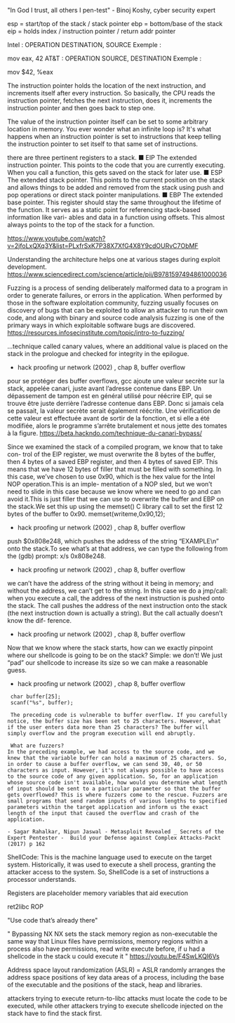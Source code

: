 "In God I trust, all others I pen-test" - Binoj Koshy, cyber security expert


esp = start/top of the stack / stack pointer
ebp = bottom/base of the stack
eip = holds index / instruction pointer / return addr pointer

Intel :
OPERATION DESTINATION, SOURCE
Exemple :

mov eax, 42
AT&T :
OPERATION SOURCE, DESTINATION
Exemple :

mov $42, %eax

The instruction pointer holds the location of the next instruction, and increments itself after every instruction. So basically, the CPU reads the instruction pointer, fetches the next instruction, does it, increments the instruction pointer and then goes back to step one.

The value of the instruction pointer itself can be set to some arbitrary location in memory. You ever wonder what an infinite loop is? It's what happens when an instruction pointer is set to instructions that keep telling the instruction pointer to set itself to that same set of instructions.


there are three pertinent registers to a stack.
■ EIP The extended instruction pointer. This points to the code that you are currently executing. When you call a function, this gets saved on the stack for later use.
■ ESP The extended stack pointer. This points to the current position on the stack and allows things to be added and removed from the stack using push and pop operations or direct stack pointer manipulations.
■ EBP The extended base pointer. This register should stay the same throughout the lifetime of the function. It serves as a static point for referencing stack-based information like vari- ables and data in a function using offsets. This almost always points to the top of the stack for a function.


https://www.youtube.com/watch?v=2jfoLxQXq3Y&list=PLxfrSxK7P38X7XfG4X8Y9cdOURvC7ObMF



Understanding the architecture helps one at various stages during exploit development. 
https://www.sciencedirect.com/science/article/pii/B9781597494861000036


Fuzzing is a process of sending deliberately malformed data to a program in order to generate failures, 
or errors in the application. When performed by those in the software exploitation community,
fuzzing usually focuses on discovery of bugs that can be exploited to allow an attacker to run their own code, 
and along with binary and source code analysis fuzzing is one of the primary ways in which exploitable software bugs are discovered.
https://resources.infosecinstitute.com/topic/intro-to-fuzzing/



...technique called canary values, where an additional value is placed on the stack in the prologue and checked for integrity in the epilogue.
- hack proofing ur network (2002) , chap 8, buffer overflow

pour se protéger des buffer overflows, gcc ajoute une valeur secrète sur la stack, appelée canari, juste avant l’adresse contenue dans EBP. Un dépassement de tampon est en général utilisé pour réécrire EIP, qui se trouve être juste derrière l’adresse contenue dans EBP. Donc si jamais cela se passait, la valeur secrète serait également réécrite. Une vérification de cette valeur est effectuée avant de sortir de la fonction, et si elle a été modifiée, alors le programme s’arrête brutalement et nous jette des tomates à la figure.
https://beta.hackndo.com/technique-du-canari-bypass/



Since we examined the stack of a compiled program, we know that to take con- trol of the EIP register, we must overwrite the 8 bytes of the buffer, then 4 bytes of a saved EBP register, and then 4 bytes of saved EIP.
This means that we have 12 bytes of filler that must be filled with something. In this case, we’ve chosen to use 0x90, which is the hex value for the Intel NOP operation.This is an imple- mentation of a NOP sled, but we won’t need to slide in this case because we know where we need to go and can avoid it.This is just filler that we can use to overwrite the buffer and EBP on the stack.We set this up using the memset() C library call to set the first 12 bytes of the buffer to 0x90.
memset(writeme,0x90,12);
- hack proofing ur network (2002) , chap 8, buffer overflow

 push $0x808e248, which pushes the address of the string “EXAMPLE\n” onto the stack.To see what’s at that address, we can type the following from the (gdb) prompt: x/s 0x808e248.
- hack proofing ur network (2002) , chap 8, buffer overflow

 we can’t have the address of the string without it being in memory; and without the address, we can’t get to the string. 
 In this case we do a jmp/call: when you execute a call, the address of the next instruction is pushed onto the stack.
 The call pushes the address of the next instruction onto the stack (the next instruction down is actually a string). But the call actually doesn’t know the dif- ference.
- hack proofing ur network (2002) , chap 8, buffer overflow

 Now that we know where the stack starts, how can we exactly pinpoint where our shellcode is going to be on the stack? Simple: we don’t!
We just “pad” our shellcode to increase its size so we can make a reasonable guess.
- hack proofing ur network (2002) , chap 8, buffer overflow




```
 char buffer[25];
 scanf("%s", buffer);

 The preceding code is vulnerable to buffer overflow. If you carefully notice, the buffer size has been set to 25 characters. However, what if the user enters data more than 25 characters? The buffer will simply overflow and the program execution will end abruptly.

 What are fuzzers?
In the preceding example, we had access to the source code, and we knew that the variable buffer can hold a maximum of 25 characters. So, in order to cause a buffer overflow, we can send 30, 40, or 50 characters as input. However, it's not always possible to have access to the source code of any given application. So, for an application whose source code isn't available, how would you determine what length of input should be sent to a particular parameter so that the buffer gets overflowed? This is where fuzzers come to the rescue. Fuzzers are small programs that send random inputs of various lengths to specified parameters within the target application and inform us the exact length of the input that caused the overflow and crash of the application.

- Sagar Rahalkar, Nipun Jaswal - Metasploit Revealed _ Secrets of the Expert Pentester -  Build your Defense against Complex Attacks-Packt (2017) p 162
```


ShellCode: This is the machine language used to execute on the target system. Historically, it was used to execute a shell process, granting the attacker access to the system. So, ShellCode is a set of instructions a processor understands.

Registers are placeholder memory variables that aid execution




  ret2libc
  ROP

  "Use code that’s already there"


"
Bypassing NX
NX sets the stack memory region as non-executable
the same way that Linux files have permissions, memory regions within a process also have permissions, read write execute
before, if u had a shellcode in the stack u could execute it
"
https://youtu.be/F4SwLKQI6Vs


Address space layout randomization (ASLR) = ASLR randomly arranges the address space positions of key data areas of a process, including the base of the executable and the positions of the stack, heap and libraries.

attackers trying to execute return-to-libc attacks must locate the code to be executed, while other attackers trying to execute shellcode injected on the stack have to find the stack first.

